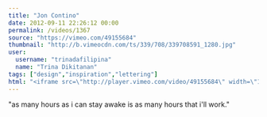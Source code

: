 ```yaml
---
title: "Jon Contino"
date: 2012-09-11 22:26:12 00:00
permalink: /videos/1367
source: "https://vimeo.com/49155684"
thumbnail: "http://b.vimeocdn.com/ts/339/708/339708591_1280.jpg"
user:
  username: "trinadafilipina"
  name: "Trina Dikitanan"
tags: ["design","inspiration","lettering"]
html: "<iframe src=\"http://player.vimeo.com/video/49155684\" width=\"1280\" height=\"720\" frameborder=\"0\" webkitAllowFullScreen mozallowfullscreen allowFullScreen></iframe>"
---
```


"as many hours as i can stay awake is as many hours that i'll work."